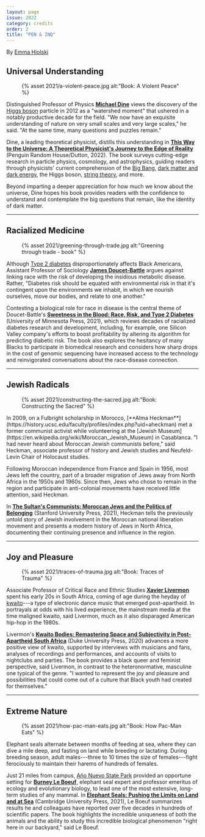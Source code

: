 ```yaml
---
layout: page
issue: 2022
category: credits
order: 2
title: "PEN & INQ"
---
```


By [Emma Hiolski](https://www.emmahiolski.com/)

## Universal Understanding

<figure>
{% asset 2021/a-violent-peace.jpg alt:"Book: A Violent Peace" %}
</figure>

Distinguished Professor of Physics [**Michael Dine**](http://scipp.ucsc.edu/~dine/) views the discovery of the [Higgs boson](https://home.cern/science/physics/higgs-boson) particle in 2012 as a "watershed moment" that ushered in a notably productive decade for the field. "We now have an exquisite understanding of nature on very small scales and very large scales," he said. "At the same time, many questions and puzzles remain."

Dine, a leading theoretical physicist, distills this understanding in [**This Way to the Universe: A Theoretical Physicist\'s Journey to the Edge of Reality**](https://www.penguinrandomhouse.com/books/669740/this-way-to-the-universe-by-michael-dine/) (Penguin Random House/Dutton, 2022). The book surveys cutting-edge research in particle physics, cosmology, and astrophysics, guiding readers through physicists' current comprehension of the [Big Bang](https://en.wikipedia.org/wiki/Big_Bang), [dark matter and dark energy](https://science.nasa.gov/astrophysics/focus-areas/what-is-dark-energy), the Higgs boson, [string theory](https://en.wikipedia.org/wiki/String_theory), and more.

Beyond imparting a deeper appreciation for how much we know about the universe, Dine hopes his book provides readers with the confidence to understand and contemplate the big questions that remain, like the identity of dark matter.

****

## Racialized Medicine

<figure>
{% asset 2021/greening-through-trade.jpg alt:"Greening through trade - book" %}
</figure>

Although [Type 2 diabetes](https://www.cdc.gov/diabetes/basics/index.html) disproportionately affects Black Americans, Assistant Professor of Sociology [**James Doucet-Battle**](https://sociology.ucsc.edu/about/directory-faculty.php?uid=jbattle) argues against linking race with the risk of developing the insidious metabolic disease. Rather, "Diabetes risk should be equated with environmental risk in that it's contingent upon the environments we inhabit, in which we nourish ourselves, move our bodies, and relate to one another."

Contesting a biological role for race in disease is the central theme of Doucet-Battle's [**Sweetness in the Blood: Race, Risk, and Type 2 Diabetes**](https://www.upress.umn.edu/book-division/books/sweetness-in-the-blood) (University of Minnesota Press, 2021), which reviews decades of racialized diabetes research and development, including, for example, one Silicon Valley company's efforts to boost profitability by altering its algorithm for predicting diabetic risk. The book also explores the hesitancy of many Blacks to participate in biomedical research and considers how sharp drops in the cost of genomic sequencing have increased access to the technology and reinvigorated conversations about the race-disease connection.

****

## Jewish Radicals

<figure>
{% asset 2021/constructing-the-sacred.jpg alt:"Book: Constructing the Sacred" %}
</figure>
In 2009, on a Fulbright scholarship in Morocco, [**Alma Heckman**](https://history.ucsc.edu/faculty/profiles/index.php?uid=aheckman) met a former communist activist while volunteering at the [Jewish Museum](https://en.wikipedia.org/wiki/Moroccan_Jewish_Museum) in Casablanca. "I had never heard about Moroccan Jewish communists before," said Heckman, associate professor of history and Jewish studies and Neufeld-Levin Chair of Holocaust studies.

Following Moroccan independence from France and Spain in 1956, most Jews left the country, part of a broader migration of Jews away from North Africa in the 1950s and 1960s. Since then, Jews who chose to remain in the region and participate in anti-colonial movements have received little attention, said Heckman.

In [**The Sultan's Communists: Moroccan Jews and the Politics of Belonging**](https://www.sup.org/books/title/?id=30978) (Stanford University Press, 2021), Heckman tells the previously untold story of Jewish involvement in the Moroccan national liberation movement and presents a modern history of Jews in North Africa, documenting their continuing presence and influence in the region.

****

## Joy and Pleasure

<figure>
{% asset 2021/traces-of-trauma.jpg alt:"Book: Traces of Trauma" %}
</figure>

Associate Professor of Critical Race and Ethnic Studies [**Xavier Livermon**](https://feministstudies.ucsc.edu/faculty/index.php?uid=xlivermo) spent his early 20s in South Africa, coming of age during the heyday of [kwaito](https://en.wikipedia.org/wiki/Kwaito)---a type of electronic dance music that emerged post-apartheid. In portrayals at odds with his lived experience, the mainstream media at the time maligned kwaito, said Livermon, much as it also disparaged American hip-hop in the 1980s.

Livermon's [**Kwaito Bodies: Remastering Space and Subjectivity in Post-Apartheid South Africa**](https://www.dukeupress.edu/kwaito-bodies) (Duke University Press, 2020) advances a more positive view of kwaito, supported by interviews with musicians and fans, analyses of recordings and performances, and accounts of visits to nightclubs and parties. The book provides a black queer and feminist perspective, said Livermon, in contrast to the heteronormative, masculine one typical of the genre. "I wanted to represent the joy and pleasure and possibilities that could come out of a culture that Black youth had created for themselves."

****

## Extreme Nature

<figure>
{% asset 2021/how-pac-man-eats.jpg alt:"Book: How Pac-Man Eats" %}
</figure>
Elephant seals alternate between months of feeding at sea, where they can dive a mile deep, and fasting on land while breeding or lactating. During breeding season, adult males---three to 10 times the size of females---fight ferociously to maintain their harems of hundreds of females.

Just 21 miles from campus, [Año Nuevo State Park](http://www.parks.ca.gov/?page_id=523) provided an opportune setting for [**Burney Le Boeuf**](https://www.eeb.ucsc.edu/faculty/emertiidirectory-page.php?uid=leboeuf), elephant seal expert and professor emeritus of ecology and evolutionary biology, to lead one of the most extensive, long-term studies of any mammal. In [**Elephant Seals: Pushing the Limits on Land and at Sea**](https://www.cambridge.org/us/academic/subjects/life-sciences/animal-behaviour/elephant-seals-pushing-limits-land-and-sea#contentsTabAnchor) (Cambridge University Press, 2021), Le Boeuf summarizes results he and colleagues have reported over five decades in hundreds of scientific papers. The book highlights the incredible uniqueness of both the animals and the ability to study this incredible biological phenomenon "right here in our backyard," said Le Boeuf.
